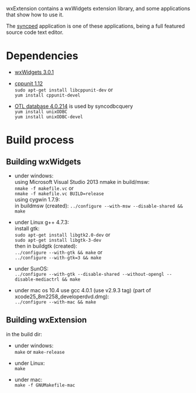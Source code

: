 wxExtension contains a wxWidgets extension library, 
and some applications that show how to use it.

The [syncped](http://antonvw.github.com/syncped) application is 
one of these applications, being a full featured source code text editor. 

# Dependencies

- [wxWidgets 3.0.1](http://www.wxwidgets.org/)
  
- [cppunit 1.12](http://sourceforge.net/projects/cppunit)    
    `sudo apt-get install libcppunit-dev` or   
    `yum install cppunit-devel`  
    
- [OTL database 4.0.214](http://otl.sourceforge.net/) is used by syncodbcquery  
    `yum install unixODBC`  
    `yum install unixODBC-devel`  

# Build process

## Building wxWidgets

- under windows:   
    using Microsoft Visual Studio 2013 nmake in build/msw:    
    `nmake -f makefile.vc` or   
    `nmake -f makefile.vc BUILD=release`   
    using cygwin 1.7.9:   
    in buildmsw (created):
    `../configure --with-msw --disable-shared && make`  
    
- under Linux g++ 4.7.3:   
    install gtk:   
    `sudo apt-get install libgtk2.0-dev`   or   
    `sudo apt-get install libgtk-3-dev`   
    then in buildgtk (created):   
    `../configure --with-gtk && make`  or   
    `../configure --with-gtk=3 && make`   
    
- under SunOS:  
    `../configure --with-gtk --disable-shared --without-opengl --disable-mediactrl && make`  
  
- under mac os 10.4 use gcc 4.0.1 (use v2.9.3 tag) (part of xcode25_8m2258_developerdvd.dmg):   
    `../configure --with-mac && make`

## Building wxExtension        
in the build dir:   
  
- under windows:   
    `make` or `make-release`   
    
- under Linux:  
    `make`
    
- under mac:  
    `make -f GNUMakefile-mac`
    
